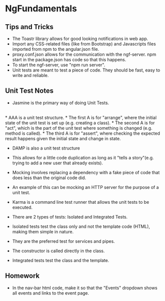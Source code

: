 # NgFundamentals

## Tips and Tricks
* The Toastr library allows for good looking notifications in web app.
* Import any CSS-related files (like from Bootstrap) and Javascripts files imported from npm to the angular.json file.
* proxy.conf.json allows for the communication with the ngf-server. npm start in the package.json has code so that this happens.
* To start the ngf-server, use "npm run server".
* Unit tests are meant to test a piece of code. They should be fast, easy to write and reliable.

## Unit Test Notes
* Jasmine is the primary way of doing Unit Tests.
<br />
* AAA is a unit test structure.
* The first A is for "arrange", where the initial state of the unit test is set up (e.g. creating a class).
* The second A is for "act", which is the part of the unit test where something is changed (e.g. method is called).
* The third A is for "assert", where checking the expected result happens given the initial state and change in state.

* DAMP is also a unit test structure
* This allows for a little code duplication as long as it "tells a story"(e.g. trying to add a new user that already exists).

* Mocking involves replacing a dependency with a fake piece of code that does less than the original code did.
* An example of this can be mocking an HTTP server for the purpose of a unit test.

* Karma is a command line test runner that allows the unit tests to be executed.

* There are 2 types of tests: Isolated and Integrated Tests.

* Isolated tests test the class only and not the template code (HTML), making them simple in nature.
* They are the preferred test for services and pipes.
* The constructor is called directly in the class.

* Integrated tests test the class and the template.

## Homework
* In the nav-bar html code, make it so that the "Events" dropdown shows all events and links to the event page.
